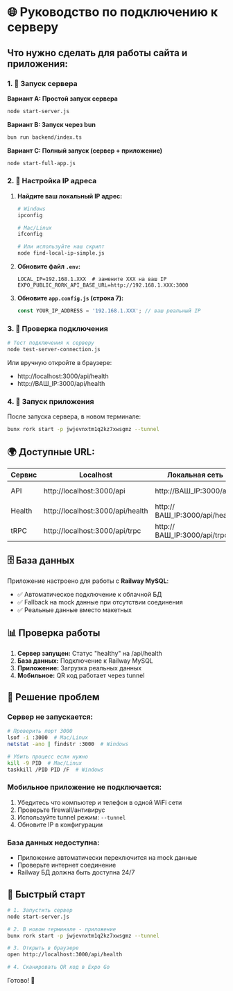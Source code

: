 # 🌐 Руководство по подключению к серверу

## Что нужно сделать для работы сайта и приложения:

### 1. 🚀 Запуск сервера

**Вариант A: Простой запуск сервера**
```bash
node start-server.js
```

**Вариант B: Запуск через bun**
```bash
bun run backend/index.ts
```

**Вариант C: Полный запуск (сервер + приложение)**
```bash
node start-full-app.js
```

### 2. 🔧 Настройка IP адреса

1. **Найдите ваш локальный IP адрес:**
   ```bash
   # Windows
   ipconfig
   
   # Mac/Linux  
   ifconfig
   
   # Или используйте наш скрипт
   node find-local-ip-simple.js
   ```

2. **Обновите файл `.env`:**
   ```env
   LOCAL_IP=192.168.1.XXX  # замените XXX на ваш IP
   EXPO_PUBLIC_RORK_API_BASE_URL=http://192.168.1.XXX:3000
   ```

3. **Обновите `app.config.js` (строка 7):**
   ```javascript
   const YOUR_IP_ADDRESS = '192.168.1.XXX'; // ваш реальный IP
   ```

### 3. 🧪 Проверка подключения

```bash
# Тест подключения к серверу
node test-server-connection.js
```

Или вручную откройте в браузере:
- http://localhost:3000/api/health
- http://ВАШ_IP:3000/api/health

### 4. 📱 Запуск приложения

После запуска сервера, в новом терминале:
```bash
bunx rork start -p jwjevnxtm1q2kz7xwsgmz --tunnel
```

## 🌍 Доступные URL:

| Сервис | Localhost | Локальная сеть | Описание |
|--------|-----------|----------------|----------|
| API | http://localhost:3000/api | http://ВАШ_IP:3000/api | Основной API |
| Health | http://localhost:3000/api/health | http://ВАШ_IP:3000/api/health | Проверка здоровья |
| tRPC | http://localhost:3000/api/trpc | http://ВАШ_IP:3000/api/trpc | tRPC эндпоинт |

## 🗄️ База данных

Приложение настроено для работы с **Railway MySQL**:
- ✅ Автоматическое подключение к облачной БД
- ✅ Fallback на mock данные при отсутствии соединения
- ✅ Реальные данные вместо макетных

## 📊 Проверка работы

1. **Сервер запущен:** Статус "healthy" на /api/health
2. **База данных:** Подключение к Railway MySQL
3. **Приложение:** Загрузка реальных данных
4. **Мобильное:** QR код работает через tunnel

## 🔧 Решение проблем

### Сервер не запускается:
```bash
# Проверить порт 3000
lsof -i :3000  # Mac/Linux
netstat -ano | findstr :3000  # Windows

# Убить процесс если нужно
kill -9 PID  # Mac/Linux
taskkill /PID PID /F  # Windows
```

### Мобильное приложение не подключается:
1. Убедитесь что компьютер и телефон в одной WiFi сети
2. Проверьте firewall/антивирус
3. Используйте tunnel режим: `--tunnel`
4. Обновите IP в конфигурации

### База данных недоступна:
- Приложение автоматически переключится на mock данные
- Проверьте интернет соединение
- Railway БД должна быть доступна 24/7

## 🎯 Быстрый старт

```bash
# 1. Запустить сервер
node start-server.js

# 2. В новом терминале - приложение  
bunx rork start -p jwjevnxtm1q2kz7xwsgmz --tunnel

# 3. Открыть в браузере
open http://localhost:3000/api/health

# 4. Сканировать QR код в Expo Go
```

Готово! 🎉
